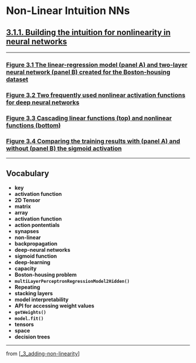 # Non-Linear Intuition NNs

## [**3.1.1.** Building the intuition for nonlinearity in neural networks](https://livebook.manning.com/book/deep-learning-with-javascript/chapter-3/23)

---

### [**Figure 3.1** The linear-regression model (panel A) and two-layer neural network (panel B) created for the Boston-housing dataset]()

### [**Figure 3.2** Two frequently used nonlinear activation functions for deep neural networks]()

### [**Figure 3.3** Cascading linear functions (top) and nonlinear functions (bottom)]()

### [**Figure 3.4** Comparing the training results with (panel A) and without (panel B) the sigmoid activation]()

---

## **Vocabulary**

- **key**
- **activation function**
- **2D Tensor**
- **matrix**
- **array**
- **activation function**
- **action pontentials**
- **synapses**
- **non-linear**
- **backpropagation**
- **deep-neural networks**
- **sigmoid function**
- **deep-learning**
- **capacity**
- **Boston-housing problem**
- **`multiLayerPerceptronRegressionModel2Hidden()`**
- **Repeating**
- **stacking layers**
- **model interpretability**
- **API for accessing weight values**
- **`getWeights()`**
- **`model.fit()`**
- **tensors**
- **space**
- **decision trees**

---
from [[_3_adding-non-linearity]]


[//begin]: # "Autogenerated link references for markdown compatibility"
[_3_adding-non-linearity]: ../_3_adding-non-linearity.md "♒️ NON-LINEARITY"
[//end]: # "Autogenerated link references"